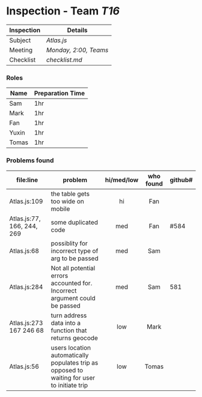 # Inspection - Team *T16* 
 
| Inspection | Details |
| ----- | ----- |
| Subject | *Atlas.js* |
| Meeting | *Monday, 2:00, Teams* |
| Checklist | *checklist.md* |

### Roles

| Name | Preparation Time |
| ---- | ---- |
|  Sam  | 1hr |  
|  Mark | 1hr |
|  Fan | 1hr |
|  Yuxin | 1hr |
| Tomas | 1hr |

### Problems found

| file:line | problem | hi/med/low | who found | github#  |
| --- | --- | :---: | :---: | --- |
| Atlas.js:109 | the table gets too wide on mobile| hi | Fan| |
| Atlas.js:77, 166, 244, 269 | some duplicated code| med | Fan| #584|
| Atlas.js:68 | possiblity for incorrect type of arg to be passed | med | Sam | |
|  Atlas.js:284 | Not all potential errors accounted for. Incorrect argument could be passed | med | Sam | 581 |
|  Atlas.js:273 167 246 68 | turn address data into a function that returns geocode | low | Mark | |
|  Atlas.js:56| users location automatically populates trip as opposed to waiting for user to initiate trip | low | Tomas | |

